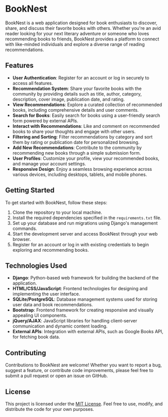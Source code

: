 # BookNest

BookNest is a web application designed for book enthusiasts to discover, share, and discuss their favorite books with others. Whether you're an avid reader looking for your next literary adventure or someone who loves recommending books to friends, BookNest provides a platform to connect with like-minded individuals and explore a diverse range of reading recommendations.

## Features

- **User Authentication**: Register for an account or log in securely to access all features.
- **Recommendation System**: Share your favorite books with the community by providing details such as title, author, category, description, cover image, publication date, and rating.
- **View Recommendations**: Explore a curated collection of recommended books, including comprehensive details and user comments.
- **Search for Books**: Easily search for books using a user-friendly search form powered by external APIs.
- **Interact with Recommendations**: Like and comment on recommended books to share your thoughts and engage with other users.
- **Filtering and Sorting**: Filter recommendations by category and sort them by rating or publication date for personalized browsing.
- **Add New Recommendations**: Contribute to the community by recommending new books through a simple submission form.
- **User Profiles**: Customize your profile, view your recommended books, and manage your account settings.
- **Responsive Design**: Enjoy a seamless browsing experience across various devices, including desktops, tablets, and mobile phones.

## Getting Started

To get started with BookNest, follow these steps:

1. Clone the repository to your local machine.
2. Install the required dependencies specified in the `requirements.txt` file.
3. Set up your database and run migrations using Django's management commands.
4. Start the development server and access BookNest through your web browser.
5. Register for an account or log in with existing credentials to begin exploring and recommending books.

## Technologies Used

- **Django**: Python-based web framework for building the backend of the application.
- **HTML/CSS/JavaScript**: Frontend technologies for designing and implementing the user interface.
- **SQLite/PostgreSQL**: Database management systems used for storing user data and book recommendations.
- **Bootstrap**: Frontend framework for creating responsive and visually appealing UI components.
- **jQuery/AJAX**: JavaScript libraries for handling client-server communication and dynamic content loading.
- **External APIs**: Integration with external APIs, such as Google Books API, for fetching book data.

## Contributing

Contributions to BookNest are welcome! Whether you want to report a bug, suggest a feature, or contribute code improvements, please feel free to submit a pull request or open an issue on GitHub.

## License

This project is licensed under the [MIT License](LICENSE). Feel free to use, modify, and distribute the code for your own purposes.
